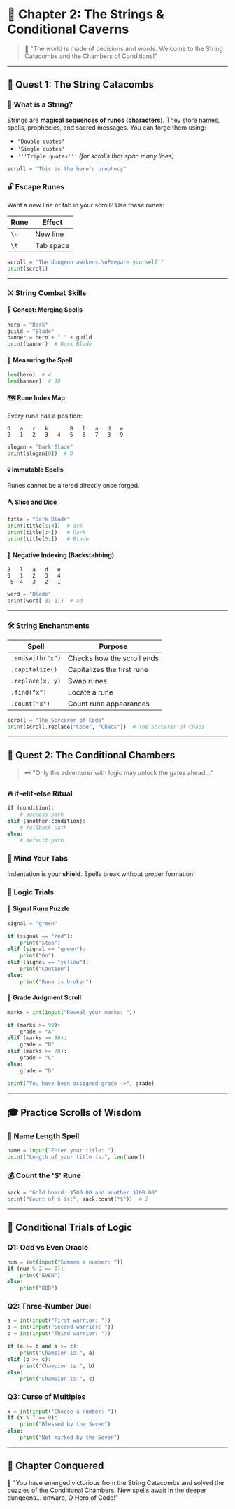 # 🏰 Chapter 2: The Strings & Conditional Caverns

> 💬 "The world is made of decisions and words. Welcome to the String Catacombs and the Chambers of Conditions!"

---

## 🧵 Quest 1: The String Catacombs

### 🔮 What is a String?

Strings are **magical sequences of runes (characters)**. They store names, spells, prophecies, and sacred messages. You can forge them using:

* `"Double quotes"`
* `'Single quotes'`
* `'''Triple quotes'''` *(for scrolls that span many lines)*

```python
scroll = "This is the hero's prophecy"
```

### 🔓 Escape Runes

Want a new line or tab in your scroll? Use these runes:

| Rune | Effect    |
| ---- | --------- |
| `\n` | New line  |
| `\t` | Tab space |

```python
scroll = "The dungeon awakens.\nPrepare yourself!"
print(scroll)
```

---

### ⚔️ String Combat Skills

#### 🔗 Concat: Merging Spells

```python
hero = "Dark"
guild = "Blade"
banner = hero + " " + guild
print(banner)  # Dark Blade
```

#### 📏 Measuring the Spell

```python
len(hero)  # 4
len(banner)  # 10
```

#### 🗺️ Rune Index Map

Every rune has a position:

```
D   a   r   k       B   l   a   d   e
0   1   2   3   4   5   6   7   8   9
```

```python
slogan = "Dark Blade"
print(slogan[0])  # D
```

#### 💀 Immutable Spells

Runes cannot be altered directly once forged.

#### 🪓 Slice and Dice

```python
title = "Dark Blade"
print(title[1:4])  # ark
print(title[:4])   # Dark
print(title[5:])   # Blade
```

#### 🧟 Negative Indexing (Backstabbing)

```
B   l   a   d   e
0   1   2   3   4
-5 -4  -3  -2  -1
```

```python
word = "Blade"
print(word[-3:-1])  # ad
```

---

### 🛠️ String Enchantments

| Spell            | Purpose                    |
| ---------------- | -------------------------- |
| `.endswith("x")` | Checks how the scroll ends |
| `.capitalize()`  | Capitalizes the first rune |
| `.replace(x, y)` | Swap runes                 |
| `.find("x")`     | Locate a rune              |
| `.count("x")`    | Count rune appearances     |

```python
scroll = "The Sorcerer of Code"
print(scroll.replace("Code", "Chaos"))  # The Sorcerer of Chaos
```

---

## 🧩 Quest 2: The Conditional Chambers

> 🗝️ "Only the adventurer with logic may unlock the gates ahead..."

### 🔥 if-elif-else Ritual

```python
if (condition):
    # success path
elif (another_condition):
    # fallback path
else:
    # default path
```

### 🧪 Mind Your Tabs

Indentation is your **shield**. Spells break without proper formation!

### 🧠 Logic Trials

#### 🚦 Signal Rune Puzzle

```python
signal = "green"

if (signal == "red"):
    print("Stop")
elif (signal == "green"):
    print("Go")
elif (signal == "yellow"):
    print("Caution")
else:
    print("Rune is broken")
```

#### 🧙 Grade Judgment Scroll

```python
marks = int(input("Reveal your marks: "))

if (marks >= 90):
    grade = "A"
elif (marks >= 80):
    grade = "B"
elif (marks >= 70):
    grade = "C"
else:
    grade = "D"

print("You have been assigned grade ->", grade)
```

---

## 🎓 Practice Scrolls of Wisdom

### 🧠 Name Length Spell

```python
name = input("Enter your title: ")
print("Length of your title is:", len(name))
```

### 💰 Count the '\$' Rune

```python
sack = "Gold hoard: $500.00 and another $700.00"
print("Count of $ is:", sack.count("$"))  # 2
```

---

## 🧪 Conditional Trials of Logic

### Q1: Odd vs Even Oracle

```python
num = int(input("Summon a number: "))
if (num % 2 == 0):
    print("EVEN")
else:
    print("ODD")
```

### Q2: Three-Number Duel

```python
a = int(input("First warrior: "))
b = int(input("Second warrior: "))
c = int(input("Third warrior: "))

if (a >= b and a >= c):
    print("Champion is:", a)
elif (b >= c):
    print("Champion is:", b)
else:
    print("Champion is:", c)
```

### Q3: Curse of Multiples

```python
x = int(input("Choose a number: "))
if (x % 7 == 0):
    print("Blessed by the Seven")
else:
    print("Not marked by the Seven")
```

---

## 🏁 Chapter Conquered

🧝 "You have emerged victorious from the String Catacombs and solved the puzzles of the Conditional Chambers. New spells await in the deeper dungeons... onward, O Hero of Code!"
